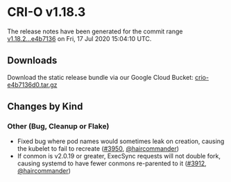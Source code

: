 # CRI-O v1.18.3

The release notes have been generated for the commit range
[v1.18.2...e4b7136](https://github.com/cri-o/cri-o/compare/v1.18.2...e4b7136d005705d1862ab9514fa5a4ba7570dd62) on Fri, 17 Jul 2020 15:04:10 UTC.

## Downloads

Download the static release bundle via our Google Cloud Bucket:
[crio-e4b7136d0.tar.gz][0]

[0]: https://storage.googleapis.com/k8s-conform-cri-o/artifacts/crio-e4b7136d0.tar.gz

## Changes by Kind

### Other (Bug, Cleanup or Flake)

- Fixed bug where pod names would sometimes leak on creation, causing the kubelet to fail to recreate ([#3950](https://github.com/cri-o/cri-o/pull/3950), [@haircommander](https://github.com/haircommander))
- If conmon is v2.0.19 or greater, ExecSync requests will not double fork, causing systemd to have fewer conmons re-parented to it ([#3912](https://github.com/cri-o/cri-o/pull/3912), [@haircommander](https://github.com/haircommander))